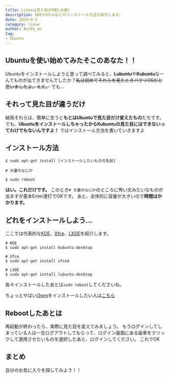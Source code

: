 ```yaml
---
title: Linuxは見た目が9割(大嘘)
description: KDEやXfceなどのインストール方法を紹介します。
date: 2019-6-2
category: linux
author: AstPy_ms
tag:
- Ubuntu
---
```


## Ubuntuを使い始めてみたそこのあなた！！

Ubuntuをインストールしようと思って調べてみると、**Lubuntu**や**Kubuntu**なーんてものが出てきませんでしたか？~~私は初めてそれらを見たときパクリOSだと思いましたよ。ええ。~~
でも...

## それって見た目が違うだけ

結局それらは、簡単に言うと**もとはUbuntuで見た目だけ変えたもの**たちです。
でも、**UbuntuをインストールしちゃったからKubuntuの見た目にはできないってわけでもないんですよ！**
ではインストール方法を書いていきますよ

## インストール方法

```
$ sudo apt-get install [インストールしたいものの名前]

# 大量のなにか

$ sudo reboot
```

**はい。これだけです。** このとき`# 大量のなにか`のところに怖い文みたいなものが出ますが基本Enter連打でOKです。
あと、全体的に容量が大きいので**時間はかかります。**

## どれをインストールしよう...

ここでは代表的な[KDE](https://kubuntu.org/)、[Xfce](https://xfce.org/?lang=ja)、[LXDE](https://lxde.org/)を紹介します。

```
# KDE
$ sudo apt-get install kubuntu-desktop 
```

```
# Xfce
$ sudo apt-get install xfce4
```

```
# LXDE
$ sudo apt-get install lubuntu-desktop
```

各々インストールしたあとは`sudo reboot`してくださいね。

ちょっとやばい[i3wm](https://i3wm.org/)をインストールしたい人は[こちら](https://students-tech.blog/post/i3setting.html)

## Rebootしたあとは

再起動が終わったら、実際に見た目を変えてみましょう。
もうログインしてしまっている人は一旦ログアウトしてもらって、ログイン画面にある歯車をクリックして適用させたいものを選択したあと、ログインしてください。
これでOK

## まとめ
自分のお気に入りを探してみよう！！